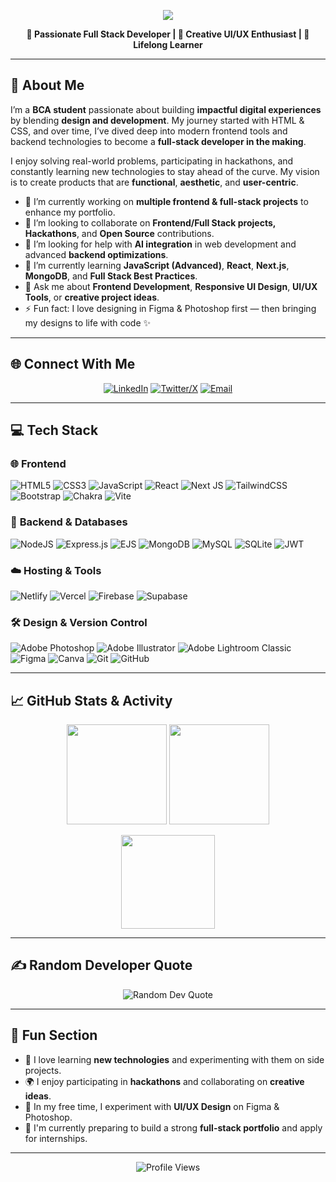<!-- Banner -->
<p align="center">
  <img src="https://capsule-render.vercel.app/api?type=waving&color=0:38B2AC,100:00C4CC&height=200&section=header&text=👋%20Hi%2C%20I'm%20Omsai%20Desai&fontSize=40&fontColor=ffffff&animation=fadeIn&fontAlignY=35"/>
</p>

<p align="center">
  <b>🚀 Passionate Full Stack Developer | 🎨 Creative UI/UX Enthusiast | 🧠 Lifelong Learner</b>
</p>

---

## 💫 About Me

I’m a **BCA student** passionate about building **impactful digital experiences** by blending **design and development**. My journey started with HTML & CSS, and over time, I’ve dived deep into modern frontend tools and backend technologies to become a **full-stack developer in the making**.  

I enjoy solving real-world problems, participating in hackathons, and constantly learning new technologies to stay ahead of the curve. My vision is to create products that are **functional**, **aesthetic**, and **user-centric**.

- 🔭 I’m currently working on **multiple frontend & full-stack projects** to enhance my portfolio.  
- 👯 I’m looking to collaborate on **Frontend/Full Stack projects, Hackathons**, and **Open Source** contributions.  
- 🤝 I’m looking for help with **AI integration** in web development and advanced **backend optimizations**.  
- 🌱 I’m currently learning **JavaScript (Advanced)**, **React**, **Next.js**, **MongoDB**, and **Full Stack Best Practices**.  
- 💬 Ask me about **Frontend Development**, **Responsive UI Design**, **UI/UX Tools**, or **creative project ideas**.  
- ⚡ Fun fact: I love designing in Figma & Photoshop first — then bringing my designs to life with code ✨

---

## 🌐 Connect With Me

<p align="center">
  <a href="https://linkedin.com/in/omsai-desai-a924a6300"><img src="https://img.shields.io/badge/LinkedIn-%230077B5.svg?logo=linkedin&logoColor=white" alt="LinkedIn"/></a>
  <a href="https://x.com/omsai-desai"><img src="https://img.shields.io/badge/X-black.svg?logo=X&logoColor=white" alt="Twitter/X"/></a>
  <a href="mailto:omsaidesai9@gmail.com"><img src="https://img.shields.io/badge/Email-D14836?logo=gmail&logoColor=white" alt="Email"/></a>
</p>

---

## 💻 Tech Stack

### 🌐 **Frontend**
![HTML5](https://img.shields.io/badge/html5-%23E34F26.svg?style=for-the-badge&logo=html5&logoColor=white) 
![CSS3](https://img.shields.io/badge/css3-%231572B6.svg?style=for-the-badge&logo=css3&logoColor=white) 
![JavaScript](https://img.shields.io/badge/javascript-%23323330.svg?style=for-the-badge&logo=javascript&logoColor=%23F7DF1E) 
![React](https://img.shields.io/badge/react-%2320232a.svg?style=for-the-badge&logo=react&logoColor=%2361DAFB) 
![Next JS](https://img.shields.io/badge/Next-black?style=for-the-badge&logo=next.js&logoColor=white) 
![TailwindCSS](https://img.shields.io/badge/tailwindcss-%2338B2AC.svg?style=for-the-badge&logo=tailwind-css&logoColor=white) 
![Bootstrap](https://img.shields.io/badge/bootstrap-%238511FA.svg?style=for-the-badge&logo=bootstrap&logoColor=white) 
![Chakra](https://img.shields.io/badge/chakra-%234ED1C5.svg?style=for-the-badge&logo=chakraui&logoColor=white) 
![Vite](https://img.shields.io/badge/vite-%23646CFF.svg?style=for-the-badge&logo=vite&logoColor=white) 

### 🧠 **Backend & Databases**
![NodeJS](https://img.shields.io/badge/node.js-6DA55F?style=for-the-badge&logo=node.js&logoColor=white) 
![Express.js](https://img.shields.io/badge/express.js-%23404d59.svg?style=for-the-badge&logo=express&logoColor=%2361DAFB) 
![EJS](https://img.shields.io/badge/ejs-%23B4CA65.svg?style=for-the-badge&logo=ejs&logoColor=black) 
![MongoDB](https://img.shields.io/badge/MongoDB-%234ea94b.svg?style=for-the-badge&logo=mongodb&logoColor=white) 
![MySQL](https://img.shields.io/badge/mysql-4479A1.svg?style=for-the-badge&logo=mysql&logoColor=white) 
![SQLite](https://img.shields.io/badge/sqlite-%2307405e.svg?style=for-the-badge&logo=sqlite&logoColor=white) 
![JWT](https://img.shields.io/badge/JWT-black?style=for-the-badge&logo=JSON%20web%20tokens) 

### ☁️ **Hosting & Tools**
![Netlify](https://img.shields.io/badge/netlify-%23000000.svg?style=for-the-badge&logo=netlify&logoColor=#00C7B7) 
![Vercel](https://img.shields.io/badge/vercel-%23000000.svg?style=for-the-badge&logo=vercel&logoColor=white) 
![Firebase](https://img.shields.io/badge/firebase-%23039BE5.svg?style=for-the-badge&logo=firebase) 
![Supabase](https://img.shields.io/badge/Supabase-3ECF8E?style=for-the-badge&logo=supabase&logoColor=white) 

### 🛠️ **Design & Version Control**
![Adobe Photoshop](https://img.shields.io/badge/adobe%20photoshop-%2331A8FF.svg?style=for-the-badge&logo=adobe%20photoshop&logoColor=white) 
![Adobe Illustrator](https://img.shields.io/badge/adobe%20illustrator-%23FF9A00.svg?style=for-the-badge&logo=adobe%20illustrator&logoColor=white) 
![Adobe Lightroom Classic](https://img.shields.io/badge/Adobe%20Lightroom%20Classic-31A8FF.svg?style=for-the-badge&logo=Adobe%20Lightroom%20Classic&logoColor=white) 
![Figma](https://img.shields.io/badge/figma-%23F24E1E.svg?style=for-the-badge&logo=figma&logoColor=white) 
![Canva](https://img.shields.io/badge/Canva-%2300C4CC.svg?style=for-the-badge&logo=Canva&logoColor=white) 
![Git](https://img.shields.io/badge/git-%23F05033.svg?style=for-the-badge&logo=git&logoColor=white) 
![GitHub](https://img.shields.io/badge/github-%23121011.svg?style=for-the-badge&logo=github&logoColor=white)

---

## 📈 GitHub Stats & Activity

<p align="center">
  <img src="https://github-readme-stats.vercel.app/api?username=omsaidesaii&theme=dark&hide_border=false&include_all_commits=false&count_private=false" height="160px"/>
  <img src="https://nirzak-streak-stats.vercel.app/?user=omsaidesaii&theme=dark&hide_border=false" height="160px"/>
</p>

<p align="center">
  <img src="https://github-readme-stats.vercel.app/api/top-langs/?username=omsaidesaii&theme=dark&hide_border=false&layout=compact" height="150px"/>
</p>

---

## ✍️ Random Developer Quote
<p align="center">
  <img src="https://quotes-github-readme.vercel.app/api?type=horizontal&theme=radical" alt="Random Dev Quote"/>
</p>

---

## 🧭 Fun Section

- 🧠 I love learning **new technologies** and experimenting with them on side projects.  
- 🌍 I enjoy participating in **hackathons** and collaborating on **creative ideas**.  
- 🎨 In my free time, I experiment with **UI/UX Design** on Figma & Photoshop.  
- 📝 I'm currently preparing to build a strong **full-stack portfolio** and apply for internships.  

---

<p align="center">
  <img src="https://visitcount.itsvg.in/api?id=omsaidesaii&icon=0&color=0" alt="Profile Views"/>
</p>

<!-- Proudly created with GPRM ( https://gprm.itsvg.in ) -->

